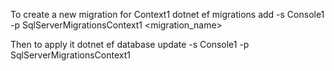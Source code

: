 
To create a new migration for Context1 
dotnet ef migrations add -s Console1 -p SqlServerMigrationsContext1 <migration_name>

Then to apply it
dotnet ef database update -s Console1 -p SqlServerMigrationsContext1